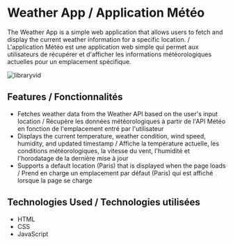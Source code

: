 # Weather App / Application Météo

The Weather App is a simple web application that allows users to fetch and display the current weather information for a specific location. / L'application Météo est une application web simple qui permet aux utilisateurs de récupérer et d'afficher les informations météorologiques actuelles pour un emplacement spécifique.

![libraryvid](https://github.com/cedogithub/weather-app/assets/39746523/996637b8-6219-4631-9faf-0f9ec9738cd2)

## Features / Fonctionnalités

- Fetches weather data from the Weather API based on the user's input location / Récupère les données météorologiques à partir de l'API Météo en fonction de l'emplacement entré par l'utilisateur
- Displays the current temperature, weather condition, wind speed, humidity, and updated timestamp / Affiche la température actuelle, les conditions météorologiques, la vitesse du vent, l'humidité et l'horodatage de la dernière mise à jour
- Supports a default location (Paris) that is displayed when the page loads / Prend en charge un emplacement par défaut (Paris) qui est affiché lorsque la page se charge

## Technologies Used / Technologies utilisées

- HTML
- CSS
- JavaScript
